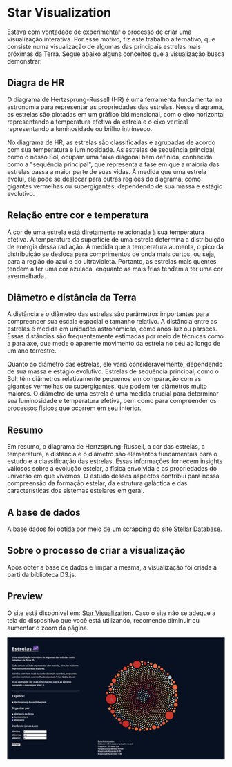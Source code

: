 # Star Visualization

Estava com vontadade de experimentar o processo de criar uma visualização interativa. Por esse motivo, fiz este trabalho alternativo, que consiste numa visualização de algumas das principais estrelas mais próximas da Terra. Segue abaixo alguns conceitos que a visualização busca demonstrar:

## Diagra de HR

O diagrama de Hertzsprung-Russell (HR) é uma ferramenta fundamental na astronomia para representar as propriedades das estrelas. Nesse diagrama, as estrelas são plotadas em um gráfico bidimensional, com o eixo horizontal representando a temperatura efetiva da estrela e o eixo vertical representando a luminosidade ou brilho intrínseco.

No diagrama de HR, as estrelas são classificadas e agrupadas de acordo com sua temperatura e luminosidade. As estrelas de sequência principal, como o nosso Sol, ocupam uma faixa diagonal bem definida, conhecida como a "sequência principal", que representa a fase em que a maioria das estrelas passa a maior parte de suas vidas. À medida que uma estrela evolui, ela pode se deslocar para outras regiões do diagrama, como gigantes vermelhas ou supergigantes, dependendo de sua massa e estágio evolutivo.

## Relação entre cor e temperatura

A cor de uma estrela está diretamente relacionada à sua temperatura efetiva. A temperatura da superfície de uma estrela determina a distribuição de energia dessa radiação. À medida que a temperatura aumenta, o pico da distribuição se desloca para comprimentos de onda mais curtos, ou seja, para a região do azul e do ultravioleta. Portanto, as estrelas mais quentes tendem a ter uma cor azulada, enquanto as mais frias tendem a ter uma cor avermelhada.

## Diâmetro e distância da Terra

A distância e o diâmetro das estrelas são parâmetros importantes para compreender sua escala espacial e tamanho relativo. A distância entre as estrelas é medida em unidades astronômicas, como anos-luz ou parsecs. Essas distâncias são frequentemente estimadas por meio de técnicas como a paralaxe, que mede o aparente movimento da estrela no céu ao longo de um ano terrestre.

Quanto ao diâmetro das estrelas, ele varia consideravelmente, dependendo de sua massa e estágio evolutivo. Estrelas de sequência principal, como o Sol, têm diâmetros relativamente pequenos em comparação com as gigantes vermelhas ou supergigantes, que podem ter diâmetros muito maiores. O diâmetro de uma estrela é uma medida crucial para determinar sua luminosidade e temperatura efetiva, bem como para compreender os processos físicos que ocorrem em seu interior.

## Resumo

Em resumo, o diagrama de Hertzsprung-Russell, a cor das estrelas, a temperatura, a distância e o diâmetro são elementos fundamentais para o estudo e a classificação das estrelas. Essas informações fornecem insights valiosos sobre a evolução estelar, a física envolvida e as propriedades do universo em que vivemos. O estudo desses aspectos contribui para nossa compreensão da formação estelar, da estrutura galáctica e das características dos sistemas estelares em geral.

## A base de dados

A base dados foi obtida por meio de um scrapping do site [Stellar Database](http://www.stellar-database.com/).

## Sobre o processo de criar a visualização

Após obter a base de dados e limpar a mesma, a visualização foi criada a parti da biblioteca D3.js.

## Preview

O site está disponivel em: [Star Visualization](https://vito0182.github.io/star-visualization/). Caso o site não se adeque a tela do dispositivo que você está utilizando, recomendo diminuir ou aumentar o zoom da página. 

![Stars Visualization Preview](preview.png)

